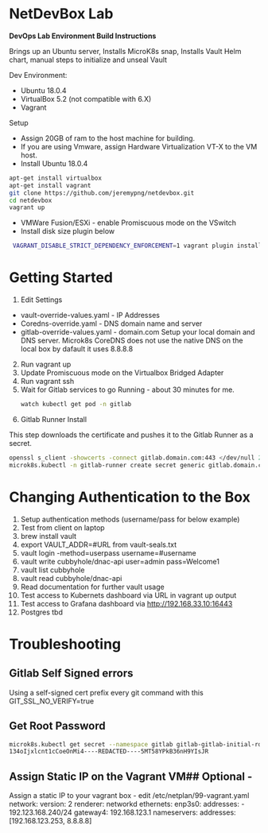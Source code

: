 # NetDevBox Lab

**DevOps Lab Environment Build Instructions**

Brings up an Ubuntu server, Installs MicroK8s snap, Installs Vault Helm chart, manual steps to initialize and unseal Vault

Dev Environment:
* Ubuntu 18.0.4
* VirtualBox 5.2 (not compatible with 6.X)
* Vagrant

Setup
* Assign 20GB of ram to the host machine for building.
* If you are using Vmware, assign Hardware Virtualization VT-X to the VM host.
* Install Ubuntu 18.0.4
``` bash 
apt-get install virtualbox
apt-get install vagrant
git clone https://github.com/jeremypng/netdevbox.git
cd netdevbox
vagrant up
``` 
* VMWare Fusion/ESXi - enable Promiscuous mode on the VSwitch
* Install disk size plugin below
``` bash
 VAGRANT_DISABLE_STRICT_DEPENDENCY_ENFORCEMENT=1 vagrant plugin install vagrant-disksize
```



# Getting Started
1. Edit Settings
* vault-override-values.yaml - IP Addresses
* Coredns-override.yaml - DNS domain name and server
* gitlab-override-values.yaml - domain.com
  Setup your local domain and DNS server. 
  Microk8s CoreDNS does not use the native DNS on the local box by dafault it uses 8.8.8.8
2. Run vagrant up
3. Update Promiscuous mode on the Virtualbox Bridged Adapter
4. Run vagrant ssh
5. Wait for Gitlab services to go Running - about 30 minutes for me.
   ``` bash 
   watch kubectl get pod -n gitlab 
   ``` 
6. Gitlab Runner Install
   
This step downloads the certificate and pushes it to the Gitlab Runner as a secret.
``` bash 
openssl s_client -showcerts -connect gitlab.domain.com:443 </dev/null 2>/dev/null|openssl x509 -outform PEM >mycert.pem
microk8s.kubectl -n gitlab-runner create secret generic gitlab.domain.com --from-file=gitlab.domaiun.com.crt=mycert.pem
```

# Changing Authentication to the Box
1. Setup authentication methods (username/pass for below example)
2.  Test from client on laptop
   1. brew install vault
   2. export VAULT_ADDR=#URL from vault-seals.txt
   3. vault login -method=userpass username=#username
   4. vault write cubbyhole/dnac-api user=admin pass=Welcome1
   5. vault list cubbyhole
   6. vault read cubbyhole/dnac-api
   7. Read documentation for further vault usage
3.  Test access to Kubernets dashboard via URL in vagrant up output
4.  Test access to Grafana dashboard via http://192.168.33.10:16443
5.  Postgres tbd

# Troubleshooting

## Gitlab Self Signed errors
Using a self-signed cert prefix every git command with this
GIT_SSL_NO_VERIFY=true

## Get Root Password
``` bash
microk8s.kubectl get secret --namespace gitlab gitlab-gitlab-initial-root-password -ojsonpath='{.data.password}' | base64 --decode ; echo
134oIjxlcnt1cCoeOnMi4----REDACTED----5MT58YPkB36nH9YIsJR
```

## Assign Static IP on the Vagrant VM## Optional - 
Assign a static IP to your vagrant box - edit /etc/netplan/99-vagrant.yaml
network:
  version: 2
  renderer: networkd
  ethernets:
    enp3s0:
      addresses:
        - 192.123.168.240/24
      gateway4: 192.168.123.1
      nameservers:
          addresses: [192.168.123.253, 8.8.8.8]